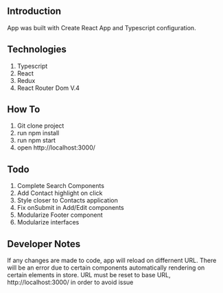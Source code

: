 ## Introduction

App was built with Create React App and Typescript configuration. 

## Technologies
1. Typescript
2. React
3. Redux
4. React Router Dom V.4

## How To
1. Git clone project
2. run npm install
3. run npm start
4. open http://localhost:3000/

## Todo
1. Complete Search Components
2. Add Contact highlight on click
3. Style closer to Contacts application
4. Fix onSubmit in Add/Edit components
5. Modularize Footer component
6. Modularize interfaces

## Developer Notes
If any changes are made to code, app will reload on differnent URL. There will be an error due to certain components automatically rendering on certain elements in store. URL must be reset to base URL, http://localhost:3000/ in order to avoid issue